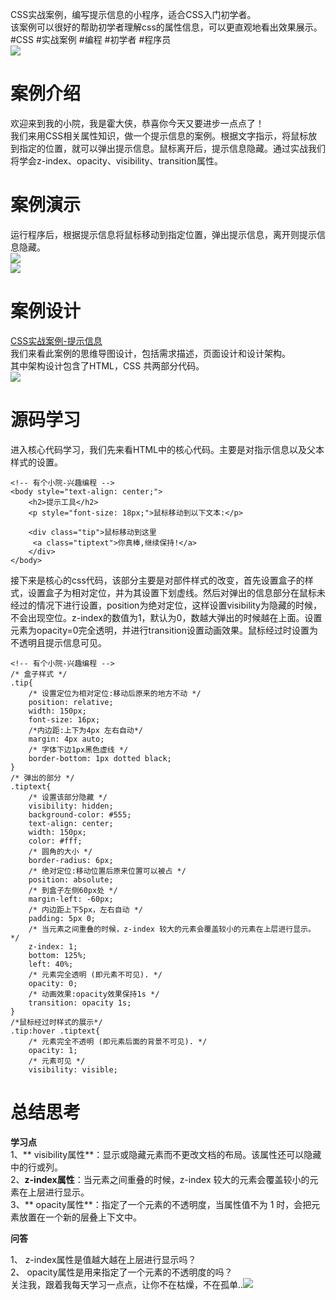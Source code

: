 
CSS实战案例，编写提示信息的小程序，适合CSS入门初学者。<br />该案例可以很好的帮助初学者理解css的属性信息，可以更直观地看出效果展示。<br />#CSS #实战案例 #编程 #初学者 #程序员<br />![](https://cdn.nlark.com/yuque/0/2022/png/34388852/1668994170280-683a38fe-eff2-46f5-9ca1-c7877183eab7.png#averageHue=%23f3f2f2&clientId=u1365a54d-94cd-4&crop=0&crop=0&crop=1&crop=1&from=paste&id=u3e9ff39a&margin=%5Bobject%20Object%5D&originHeight=382&originWidth=761&originalType=url&ratio=1&rotation=0&showTitle=false&status=done&style=none&taskId=u00a07345-3ae7-4e67-a794-39db3a5af80&title=)
<a name="EEuOb"></a>
# **案例介绍**

欢迎来到我的小院，我是霍大侠，恭喜你今天又要进步一点点了！<br />我们来用CSS相关属性知识，做一个提示信息的案例。根据文字指示，将鼠标放到指定的位置，就可以弹出提示信息。鼠标离开后，提示信息隐藏。通过实战我们将学会z-index、opacity、visibility、transition属性。
<a name="umf3O"></a>
# **案例演示**

运行程序后，根据提示信息将鼠标移动到指定位置，弹出提示信息，离开则提示信息隐藏。<br />![](https://cdn.nlark.com/yuque/0/2022/png/34388852/1668994170287-c2ae8a6b-3dc9-475b-a533-062a1509563f.png#averageHue=%23fcfbfb&clientId=u1365a54d-94cd-4&crop=0&crop=0&crop=1&crop=1&from=paste&id=u044f1d3c&margin=%5Bobject%20Object%5D&originHeight=394&originWidth=876&originalType=url&ratio=1&rotation=0&showTitle=false&status=done&style=none&taskId=u5e5dad84-0080-410b-8b87-b1e5c9cd124&title=)<br />![](https://cdn.nlark.com/yuque/0/2022/png/34388852/1668994170382-5b1b68ca-4744-4ba3-93e2-3f107b8fe6eb.png#averageHue=%23f3f3f3&clientId=u1365a54d-94cd-4&crop=0&crop=0&crop=1&crop=1&from=paste&id=u0e135b58&margin=%5Bobject%20Object%5D&originHeight=380&originWidth=803&originalType=url&ratio=1&rotation=0&showTitle=false&status=done&style=none&taskId=u5c985f78-bcd7-4f6e-aabe-d833b48540d&title=)
<a name="BHkrn"></a>
# **案例设计**

[CSS实战案例-提示信息](https://docs.qq.com/mind/DZUhId2NWaUZCSlpT?newPad=1&newPadType=clone&u=5b5b2034cd76415cbeb8cf858e2776c2)<br />我们来看此案例的思维导图设计，包括需求描述，页面设计和设计架构。<br />其中架构设计包含了HTML，CSS 共两部分代码。<br />![](https://cdn.nlark.com/yuque/0/2022/png/34388852/1668994170246-855563a1-edbc-4e79-8480-81f3176cbec3.png#averageHue=%23d8e9d2&clientId=u1365a54d-94cd-4&crop=0&crop=0&crop=1&crop=1&from=paste&id=ua49edea4&margin=%5Bobject%20Object%5D&originHeight=1191&originWidth=2379&originalType=url&ratio=1&rotation=0&showTitle=false&status=done&style=none&taskId=u2330f057-dfb3-4270-9fce-bb298d54402&title=)
<a name="b2WH9"></a>
# **源码学习**

进入核心代码学习，我们先来看HTML中的核心代码。主要是对指示信息以及父本样式的设置。
```
<!-- 有个小院-兴趣编程 -->
<body style="text-align: center;">
    <h2>提示工具</h2>
    <p style="font-size: 18px;">鼠标移动到以下文本:</p>

    <div class="tip">鼠标移动到这里
     <a class="tiptext">你真棒,继续保持!</a>
    </div>
</body>
```

接下来是核心的css代码，该部分主要是对部件样式的改变，首先设置盒子的样式，设置盒子为相对定位，并为其设置下划虚线。然后对弹出的信息部分在鼠标未经过的情况下进行设置，position为绝对定位，这样设置visibility为隐藏的时候，不会出现空位。z-index的数值为1，默认为0，数越大弹出的时候越在上面。设置元素为opacity=0完全透明，并进行transition设置动画效果。鼠标经过时设置为不透明且提示信息可见。

```
<!-- 有个小院-兴趣编程 -->
/* 盒子样式 */
.tip{
    /* 设置定位为相对定位:移动后原来的地方不动 */
    position: relative;
    width: 150px;
    font-size: 16px;
    /*内边距:上下为4px 左右自动*/
    margin: 4px auto;
    /* 字体下边1px黑色虚线 */
    border-bottom: 1px dotted black;
}
/* 弹出的部分 */
.tiptext{
    /* 设置该部分隐藏 */
    visibility: hidden;
    background-color: #555;
    text-align: center;
    width: 150px;
    color: #fff;
    /* 圆角的大小 */
    border-radius: 6px;
    /* 绝对定位:移动位置后原来位置可以被占 */
    position: absolute;
    /* 到盒子左侧60px处 */
    margin-left: -60px;
    /* 内边距上下5px，左右自动 */
    padding: 5px 0;
    /* 当元素之间重叠的时候，z-index 较大的元素会覆盖较小的元素在上层进行显示。 */
    z-index: 1;
    bottom: 125%;
    left: 40%;
    /* 元素完全透明 (即元素不可见). */
    opacity: 0;
    /* 动画效果:opacity效果保持1s */
    transition: opacity 1s;
}
/*鼠标经过时样式的展示*/
.tip:hover .tiptext{
    /* 元素完全不透明 (即元素后面的背景不可见). */
    opacity: 1;
    /* 元素可见 */
    visibility: visible;
```

<a name="W9Can"></a>
# **总结思考**

**学习点**<br />1、** visibility属性**：显示或隐藏元素而不更改文档的布局。该属性还可以隐藏 <table> 中的行或列。<br />2、**z-index属性**：当元素之间重叠的时候，z-index 较大的元素会覆盖较小的元素在上层进行显示。<br />3、** opacity属性**：指定了一个元素的不透明度，当属性值不为 1 时，会把元素放置在一个新的层叠上下文中。

**问答**

1、 z-index属性是值越大越在上层进行显示吗？<br />2、 opacity属性是用来指定了一个元素的不透明度的吗？<br />关注我，跟着我每天学习一点点，让你不在枯燥，不在孤单..![](https://cdn.nlark.com/yuque/0/2022/png/34388852/1668994170323-2dd72276-a4e2-486f-8f23-d4bc1d617f7a.png#averageHue=%23525252&clientId=u1365a54d-94cd-4&crop=0&crop=0&crop=1&crop=1&from=paste&id=ua5581b28&margin=%5Bobject%20Object%5D&originHeight=1080&originWidth=1920&originalType=url&ratio=1&rotation=0&showTitle=false&status=done&style=none&taskId=u0722fdd4-0c60-4f77-9a49-632f260838f&title=)

